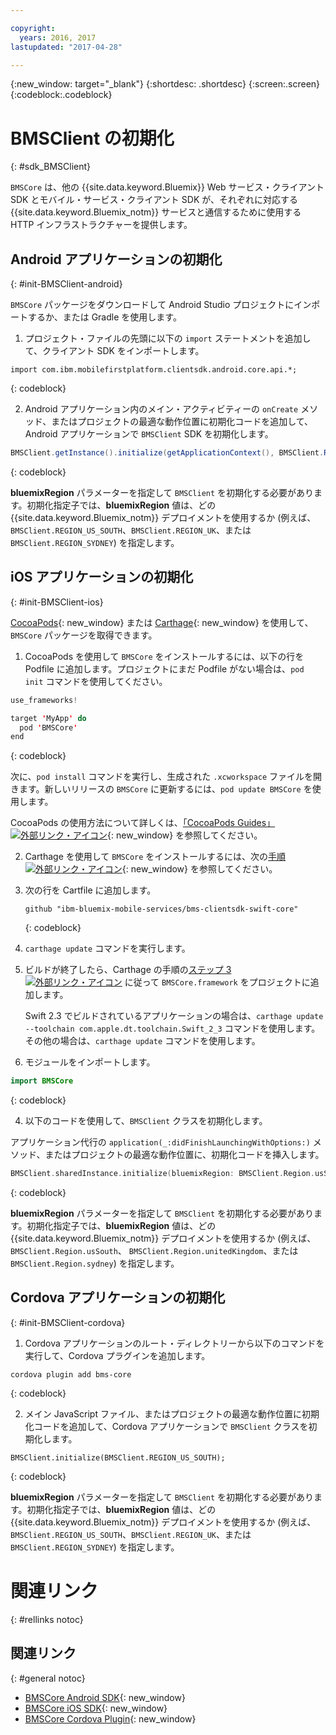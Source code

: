 ```yaml
---

copyright:
  years: 2016, 2017
lastupdated: "2017-04-28"

---
```

{:new_window: target="_blank"}
{:shortdesc: .shortdesc}
{:screen:.screen}
{:codeblock:.codeblock}

# BMSClient の初期化
{: #sdk_BMSClient}

`BMSCore` は、他の {{site.data.keyword.Bluemix}} Web サービス・クライアント SDK とモバイル・サービス・クライアント SDK が、それぞれに対応する {{site.data.keyword.Bluemix_notm}} サービスと通信するために使用する HTTP インフラストラクチャーを提供します。


## Android アプリケーションの初期化
{: #init-BMSClient-android}

`BMSCore` パッケージをダウンロードして Android Studio プロジェクトにインポートするか、または  Gradle を使用します。

1. プロジェクト・ファイルの先頭に以下の `import` ステートメントを追加して、クライアント SDK をインポートします。

  ```
  import com.ibm.mobilefirstplatform.clientsdk.android.core.api.*;
  ```
  {: codeblock}

2. Android アプリケーション内のメイン・アクティビティーの `onCreate` メソッド、またはプロジェクトの最適な動作位置に初期化コードを追加して、Android アプリケーションで `BMSClient` SDK を初期化します。

  ```Java
  BMSClient.getInstance().initialize(getApplicationContext(), BMSClient.REGION_US_SOUTH); // Make sure that you point to your region
  ```
  {: codeblock}

  **bluemixRegion** パラメーターを指定して `BMSClient` を初期化する必要があります。初期化指定子では、**bluemixRegion** 値は、どの {{site.data.keyword.Bluemix_notm}} デプロイメントを使用するか (例えば、`BMSClient.REGION_US_SOUTH`、`BMSClient.REGION_UK`、または `BMSClient.REGION_SYDNEY`) を指定します。


## iOS アプリケーションの初期化
{: #init-BMSClient-ios}

[CocoaPods](https://cocoapods.org){: new_window} または [Carthage](https://github.com/Carthage/Carthage){: new_window} を使用して、`BMSCore` パッケージを取得できます。

1. CocoaPods を使用して `BMSCore` をインストールするには、以下の行を Podfile に追加します。プロジェクトにまだ Podfile がない場合は、`pod init` コマンドを使用してください。

  ```Swift
  use_frameworks!

  target 'MyApp' do
    pod 'BMSCore'
  end
  ```
  {: codeblock}

  次に、`pod install` コマンドを実行し、生成された `.xcworkspace` ファイルを開きます。新しいリリースの `BMSCore` に更新するには、`pod update BMSCore` を使用します。

  CocoaPods の使用方法について詳しくは、[「CocoaPods Guides」 ![外部リンク・アイコン](../icons/launch-glyph.svg "外部リンク・アイコン")](https://guides.cocoapods.org/using/index.html "外部リンク・アイコン"){: new_window} を参照してください。

2. Carthage を使用して `BMSCore` をインストールするには、次の[手順 ![外部リンク・アイコン](../icons/launch-glyph.svg "外部リンク・アイコン")](https://github.com/Carthage/Carthage#getting-started "外部リンク・アイコン"){: new_window} を参照してください。

  1. 次の行を Cartfile に追加します。

      ```
      github "ibm-bluemix-mobile-services/bms-clientsdk-swift-core"
      ```
      {: codeblock}

  2. `carthage update` コマンドを実行します。

  3. ビルドが終了したら、Carthage の手順の[ステップ 3 ![外部リンク・アイコン](../icons/launch-glyph.svg "外部リンク・アイコン")](https://github.com/Carthage/Carthage#getting-started "外部リンク・アイコン") に従って `BMSCore.framework` をプロジェクトに追加します。

      Swift 2.3 でビルドされているアプリケーションの場合は、`carthage update --toolchain com.apple.dt.toolchain.Swift_2_3` コマンドを使用します。その他の場合は、`carthage update` コマンドを使用します。

3. モジュールをインポートします。

  ```Swift
  import BMSCore
  ```
  {: codeblock}

4. 以下のコードを使用して、`BMSClient` クラスを初期化します。

  アプリケーション代行の `application(_:didFinishLaunchingWithOptions:)` メソッド、またはプロジェクトの最適な動作位置に、初期化コードを挿入します。

  ```Swift
  BMSClient.sharedInstance.initialize(bluemixRegion: BMSClient.Region.usSouth) // Make sure that you point to your region
  ```
  {: codeblock}

  **bluemixRegion** パラメーターを指定して `BMSClient` を初期化する必要があります。初期化指定子では、**bluemixRegion** 値は、どの {{site.data.keyword.Bluemix_notm}} デプロイメントを使用するか (例えば、`BMSClient.Region.usSouth`、 `BMSClient.Region.unitedKingdom`、または `BMSClient.Region.sydney`) を指定します。


## Cordova アプリケーションの初期化
{: #init-BMSClient-cordova}

1. Cordova アプリケーションのルート・ディレクトリーから以下のコマンドを実行して、Cordova プラグインを追加します。

  ```
  cordova plugin add bms-core
  ```
  {: codeblock}

2. メイン JavaScript ファイル、またはプロジェクトの最適な動作位置に初期化コードを追加して、Cordova アプリケーションで `BMSClient` クラスを初期化します。

  ```
  BMSClient.initialize(BMSClient.REGION_US_SOUTH);
  ```
  {: codeblock}
	
  **bluemixRegion** パラメーターを指定して `BMSClient` を初期化する必要があります。初期化指定子では、**bluemixRegion** 値は、どの {{site.data.keyword.Bluemix_notm}} デプロイメントを使用するか (例えば、`BMSClient.REGION_US_SOUTH`、`BMSClient.REGION_UK`、または `BMSClient.REGION_SYDNEY`) を指定します。


# 関連リンク
{: #rellinks notoc}

## 関連リンク
{: #general notoc}

* [BMSCore Android SDK](https://github.com/ibm-bluemix-mobile-services/bms-clientsdk-android-core){: new_window}
* [BMSCore iOS SDK](https://github.com/ibm-bluemix-mobile-services/bms-clientsdk-swift-core){: new_window}
* [BMSCore Cordova Plugin](https://github.com/ibm-bluemix-mobile-services/bms-clientsdk-cordova-plugin-core){: new_window}
